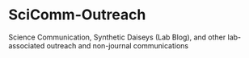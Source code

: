 # SciComm-Outreach
Science Communication, Synthetic Daiseys (Lab Blog), and other lab-associated outreach and non-journal communications
